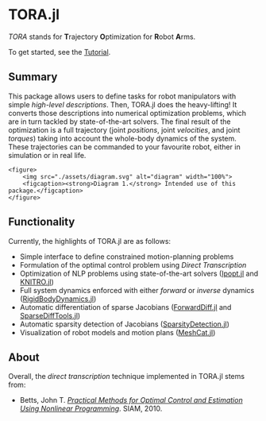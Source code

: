 # TORA.jl

*TORA* stands for **T**rajectory **O**ptimization for **R**obot **A**rms.

To get started, see the [Tutorial](@ref).

## Summary

This package allows users to define tasks for robot manipulators with simple *high-level descriptions*. Then, TORA.jl does the heavy-lifting!
It converts those descriptions into numerical optimization problems, which are in turn tackled by state-of-the-art solvers.
The final result of the optimization is a full trajectory (joint *positions*, joint *velocities*, and joint *torques*) taking into account the whole-body dynamics of the system.
These trajectories can be commanded to your favourite robot, either in simulation or in real life.

```@raw html
<figure>
    <img src="./assets/diagram.svg" alt="diagram" width="100%">
    <figcaption><strong>Diagram 1.</strong> Intended use of this package.</figcaption>
</figure>
```

## Functionality

Currently, the highlights of TORA.jl are as follows:

- Simple interface to define constrained motion-planning problems
- Formulation of the optimal control problem using *Direct Transcription*
- Optimization of NLP problems using state-of-the-art solvers ([Ipopt.jl](https://github.com/jump-dev/Ipopt.jl) and [KNITRO.jl](https://github.com/jump-dev/KNITRO.jl))
- Full system dynamics enforced with either *forward* or *inverse* dynamics ([RigidBodyDynamics.jl](https://github.com/JuliaRobotics/RigidBodyDynamics.jl))
- Automatic differentiation of sparse Jacobians ([ForwardDiff.jl](https://github.com/JuliaDiff/ForwardDiff.jl) and [SparseDiffTools.jl](https://github.com/JuliaDiff/SparseDiffTools.jl))
- Automatic sparsity detection of Jacobians ([SparsityDetection.jl](https://github.com/SciML/SparsityDetection.jl))
- Visualization of robot models and motion plans ([MeshCat.jl](https://github.com/rdeits/MeshCat.jl))

## About

Overall, the *direct transcription* technique implemented in TORA.jl stems from:
- Betts, John T. [*Practical Methods for Optimal Control and Estimation Using Nonlinear Programming*](https://epubs.siam.org/doi/book/10.1137/1.9780898718577). SIAM, 2010.
